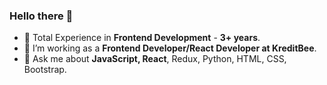  ###    Hello there 👋

- 🔭 Total Experience in <b>Frontend Development</b> - <b>3+ years</b>.
- 🔭 I’m working as a <b>Frontend Developer/React Developer at KreditBee</b>.
- 💬 Ask me about <b>JavaScript, React</b>, Redux, Python, HTML, CSS, Bootstrap.
